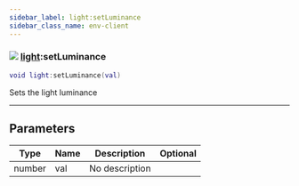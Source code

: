```yaml
---
sidebar_label: light:setLuminance
sidebar_class_name: env-client
---
```


### ![](/img/wiki/client.png) [light](../light/README.md):setLuminance

```lua
void light:setLuminance(val)
```

Sets the light luminance<br/>

-----------------
## Parameters

| Type   | Name | Description | Optional |
| ------ | ---- | ----------- | -------: |
| number | val | No description |   |
